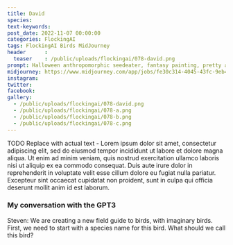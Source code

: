 ```yaml
---
title: David
species: 
text-keywords: 
post_date: 2022-11-07 00:00:00
categories: FlockingAI
tags: FlockingAI Birds MidJourney 
header      :
  teaser    : /public/uploads/flockingai/078-david.png
prompt: Halloween anthropomorphic seedeater, fantasy painting, pretty and expressive eyes, vivid colors, BirdPunk, elegant, mythical, ethereal, intricate, elaborate, hyperrealism, hyper detailed, strong expressiveness and emotionality, 8K, Ultra Realistic, high octane
midjourney: https://www.midjourney.com/app/jobs/fe30c314-4045-43fc-9eb4-94feefd20862
instagram: 
twitter: 
facebook: 
gallery: 
  - /public/uploads/flockingai/078-david.png
  - /public/uploads/flockingai/078-a.png
  - /public/uploads/flockingai/078-b.png
  - /public/uploads/flockingai/078-c.png
---
```


TODO Replace with actual text - Lorem ipsum dolor sit amet, consectetur adipiscing elit, sed do eiusmod tempor incididunt ut labore et dolore magna aliqua. Ut enim ad minim veniam, quis nostrud exercitation ullamco laboris nisi ut aliquip ex ea commodo consequat. Duis aute irure dolor in reprehenderit in voluptate velit esse cillum dolore eu fugiat nulla pariatur. Excepteur sint occaecat cupidatat non proident, sunt in culpa qui officia deserunt mollit anim id est laborum.

### My conversation with the GPT3

Steven: We are creating a new field guide to birds, with imaginary birds. First, we need to start with a species name for this bird. What should we call this bird?
